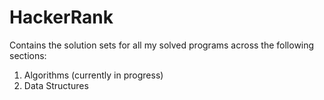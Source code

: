 # HackerRank
Contains the solution sets for all my solved programs across the following sections:

1) Algorithms (currently in progress)
2) Data Structures
